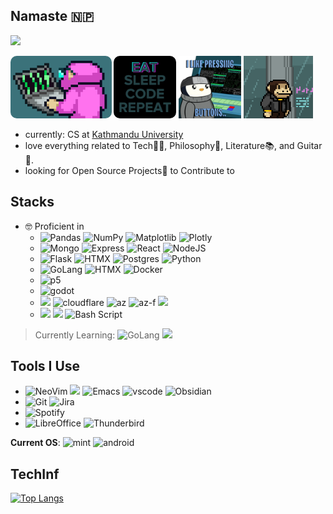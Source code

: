 ## Namaste 🇳🇵
![](https://komarev.com/ghpvc/?username=suynep&color=blueviolet)
<!--
**suynep/suynep** is a ✨ _special_ ✨ repository because its `README.md` (this file) appears on your GitHub profile.

Here are some ideas to get you started:

- 🔭 I’m currently working on ...
- 🌱 I’m currently learning ...
- 👯 I’m looking to collaborate on ...
- 🤔 I’m looking for help with ...
- 💬 Ask me about ...
- 📫 How to reach me: ...
- 😄 Pronouns: ...
- ⚡ Fun fact: ...
-->
<p float="left">
    <img src="https://github.com/suynep/suynep/blob/main/Coding%20Big%20Brain%20GIF%20by%20SMOL.gif" height=100px style="border-radius: 10px;">
    <img src="https://github.com/suynep/suynep/blob/main/Technology%20Code%20GIF%20by%20The%20Coding%20Space%20RD.gif" height=100px style="border-radius: 10px;">
    <img src="https://github.com/suynep/suynep/blob/main/Work%20Coding%20GIF%20by%20Pudgy%20Penguins.gif" height=100px>
    <img src="https://github.com/suynep/suynep/blob/main/Art%20Think%20GIF%20by%20Smolverse.gif" height=100px>
</p>

- currently: CS at [Kathmandu University](https://ku.edu.np/)
- love everything related to Tech🧑‍💻, Philosophy💭, Literature📚️, and Guitar🎸. 
- looking for Open Source Projects🦾 to Contribute to

## Stacks
- 🤓 Proficient in
    - ![Pandas](https://img.shields.io/badge/pandas-%23150458.svg?style=for-the-badge&logo=pandas&logoColor=white) ![NumPy](https://img.shields.io/badge/numpy-%23013243.svg?style=for-the-badge&logo=numpy&logoColor=white) ![Matplotlib](https://img.shields.io/badge/Matplotlib-%23ffffff.svg?style=for-the-badge&logo=Matplotlib&logoColor=black) ![Plotly](https://img.shields.io/badge/Plotly-%233F4F75.svg?style=for-the-badge&logo=plotly&logoColor=white)
    - ![Mongo](https://img.shields.io/badge/MongoDB-4EA94B?style=for-the-badge&logo=mongodb&logoColor=white) ![Express](https://img.shields.io/badge/Express%20js-000000?style=for-the-badge&logo=express&logoColor=white) ![React](https://img.shields.io/badge/React-20232A?style=for-the-badge&logo=react&logoColor=61DAFB) ![NodeJS](https://img.shields.io/badge/Node%20js-339933?style=for-the-badge&logo=nodedotjs&logoColor=white)
    - ![Flask](https://img.shields.io/badge/Flask-000000?style=for-the-badge&logo=flask&logoColor=white) ![HTMX](https://img.shields.io/badge/%3C/%3E%20htmx-3D72D7?style=for-the-badge&logo=mysl&logoColor=white) ![Postgres](https://img.shields.io/badge/postgres-%23316192.svg?style=for-the-badge&logo=postgresql&logoColor=white) ![Python](https://img.shields.io/badge/python-3670A0?style=for-the-badge&logo=python&logoColor=ffdd54)
    - ![GoLang](https://img.shields.io/badge/Go-00ADD8?style=for-the-badge&logo=go&logoColor=white) ![HTMX](https://img.shields.io/badge/%3C/%3E%20htmx-3D72D7?style=for-the-badge&logo=mysl&logoColor=white) ![Docker](https://img.shields.io/badge/docker-%230db7ed.svg?style=for-the-badge&logo=docker&logoColor=white)
    - ![p5](https://img.shields.io/badge/p5%20js-ED225D?style=for-the-badge&logo=p5dotjs&logoColor=white)
    - ![godot](https://img.shields.io/badge/Godot-478CBF?style=for-the-badge&logo=GodotEngine&logoColor=white)
    - ![](https://img.shields.io/badge/Docker-2CA5E0?style=for-the-badge&logo=docker&logoColor=white) ![cloudflare](https://img.shields.io/badge/Cloudflare-F38020?style=for-the-badge&logo=Cloudflare&logoColor=white) ![az](https://img.shields.io/badge/Azure_DevOps-0078D7?style=for-the-badge&logo=azure-devops&logoColor=white) ![az-f](https://img.shields.io/badge/Azure_Functions-0062AD?style=for-the-badge&logo=azure-functions&logoColor=white) ![](https://img.shields.io/badge/Railway-131415?style=for-the-badge&logo=railway&logoColor=white)
    - ![](https://img.shields.io/badge/Postman-FF6C37?style=for-the-badge&logo=Postman&logoColor=white) ![](https://img.shields.io/badge/burpsuite-FF6633?style=for-the-badge&logo=burpsuite&logoColor=white) ![Bash Script](https://img.shields.io/badge/bash_script-%23121011.svg?style=for-the-badge&logo=gnu-bash&logoColor=white)
  
> Currently Learning: ![GoLang](https://img.shields.io/badge/Go-00ADD8?style=for-the-badge&logo=go&logoColor=white)  ![](https://img.shields.io/badge/fastapi-109989?style=for-the-badge&logo=FASTAPI&logoColor=white)

## Tools I Use
- ![NeoVim](https://img.shields.io/badge/NeoVim-%2357A143.svg?&style=for-the-badge&logo=neovim&logoColor=white) ![](https://img.shields.io/badge/tmux-1BB91F?style=for-the-badge&logo=tmux&logoColor=white) ![Emacs](https://img.shields.io/badge/Emacs-%237F5AB6.svg?&style=for-the-badge&logo=gnu-emacs&logoColor=white) ![vscode](https://img.shields.io/badge/VSCode-0078D4?style=for-the-badge&logo=visual%20studio%20code&logoColor=white) ![Obsidian](https://img.shields.io/badge/Obsidian-%23483699.svg?style=for-the-badge&logo=obsidian&logoColor=white)
- ![Git](https://img.shields.io/badge/git-%23F05033.svg?style=for-the-badge&logo=git&logoColor=white) ![Jira](https://img.shields.io/badge/jira-%230A0FFF.svg?style=for-the-badge&logo=jira&logoColor=white)
- ![Spotify](https://img.shields.io/badge/Spotify-1ED760?style=for-the-badge&logo=spotify&logoColor=white)
- ![LibreOffice](https://img.shields.io/badge/LibreOffice-%2318A303?style=for-the-badge&logo=LibreOffice&logoColor=white) ![Thunderbird](https://img.shields.io/badge/Thunderbird-0A84FF.svg?style=for-the-badge&logo=Thunderbird&logoColor=white)

**Current OS**: ![mint](https://img.shields.io/badge/Linux_Mint-87CF3E?style=for-the-badge&logo=linux-mint&logoColor=white) ![android](https://img.shields.io/badge/Android-3DDC84?style=for-the-badge&logo=android&logoColor=white)

## TechInf
[![Top Langs](https://github-readme-stats.vercel.app/api/top-langs/?username=suynep&theme=cobalt&layout=donut)](https://github.com/anuraghazra/github-readme-stats)

